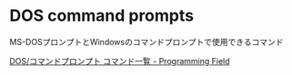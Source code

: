 # DOS command prompts

MS-DOSプロンプトとWindowsのコマンドプロンプトで使用できるコマンド

[DOS/コマンドプロンプト コマンド一覧 - Programming Field](https://www.pg-fl.jp/program/dos/doscmd/)